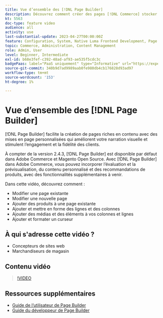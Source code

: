 ```yaml
---
title: Vue d’ensemble des [!DNL Page Builder]
description: Découvrez comment créer des pages [!DNL Commerce] stocker des pages dans l’Administration à l’aide de  [!DNL Page Builder].
kt: 5563
doc-type: feature video
audience: all
activity: use
last-substantial-update: 2023-04-27T00:00:00Z
feature: Configuration, System, Native Luma Frontend Development, Page Content
topic: Commerce, Administration, Content Management
role: Admin, User
level: Beginner, Intermediate
exl-id: b68e3fef-c392-48ad-af93-ae535f5cdc3c
badgePaas: label="PaaS uniquement" type="Informative" url="https://experienceleague.adobe.com/fr/docs/commerce/user-guides/product-solutions" tooltip="S’applique uniquement aux projets Adobe Commerce on Cloud (infrastructure PaaS gérée par Adobe) et aux projets On-premise."
source-git-commit: 340b9d7ad9989aab0fe980db4cb176828d93ad97
workflow-type: tm+mt
source-wordcount: '153'
ht-degree: 1%

---
```


# Vue d’ensemble des [!DNL Page Builder]

[!DNL Page Builder] facilite la création de pages riches en contenu avec des mises en page personnalisées qui améliorent votre narration visuelle et stimulent l’engagement et la fidélité des clients.

À compter de la version 2.4.3, [!DNL Page Builder] est disponible par défaut dans Adobe Commerce et Magento Open Source. Avec [!DNL Page Builder] dans Adobe Commerce, vous pouvez incorporer l’évaluation et la prévisualisation, du contenu personnalisé et des recommandations de produits, avec des fonctionnalités supplémentaires à venir.

Dans cette vidéo, découvrez comment :

- Modifier une page existante
- Modifier une nouvelle page
- Ajouter des produits à une page existante
- Ajouter et mettre en forme des lignes et des colonnes
- Ajouter des médias et des éléments à vos colonnes et lignes
- Ajouter et formater un curseur

## À qui s&#39;adresse cette vidéo ?

- Concepteurs de sites web
- Marchandiseurs de magasin

## Contenu vidéo

>[!VIDEO](https://video.tv.adobe.com/v/3447892?quality=12&learn=on&captions=fre_fr)

## Ressources supplémentaires

- [Guide de l’utilisateur de Page Builder](https://experienceleague.adobe.com/docs/commerce-admin/page-builder/guide-overview.html?lang=fr)
- [Guide du développeur de Page Builder](https://developer.adobe.com/commerce/frontend-core/page-builder/)
